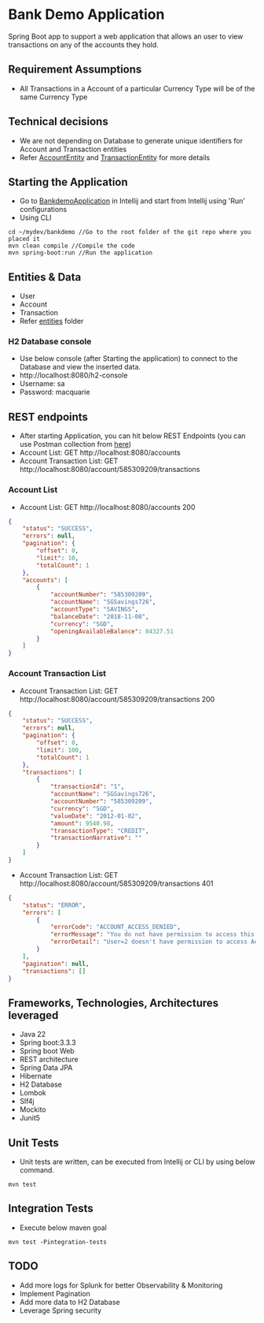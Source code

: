 # Bank Demo Application
Spring Boot app to support a web application that allows an user to view transactions on any of the accounts they hold.

## Requirement Assumptions
- All Transactions in a Account of a particular Currency Type will be of the same Currency Type


## Technical decisions
- We are not depending on Database to generate unique identifiers for Account and Transaction entities
- Refer [AccountEntity](src/main/java/com/vikram/macquarie/bankdemo/database/entity/AccountEntity.java) and [TransactionEntity](src/main/java/com/vikram/macquarie/bankdemo/database/entity/TransactionEntity.java) for more details

## Starting the Application
- Go to [BankdemoApplication](src/main/java/com/vikram/macquarie/bankdemo/BankdemoApplication.java) in Intellij and start from Intellij using 'Run' configurations
- Using CLI
```
cd ~/mydev/bankdemo //Go to the root folder of the git repo where you placed it
mvn clean compile //Compile the code
mvn spring-boot:run //Run the application
```

## Entities & Data
- User
- Account
- Transaction
- Refer [entities](src/main/java/com/vikram/macquarie/bankdemo/database/entity) folder

### H2 Database console
- Use below console (after Starting the application) to connect to the Database and view the inserted data.
- http://localhost:8080/h2-console
- Username: sa
- Password: macquarie

## REST endpoints
- After starting Application, you can hit below REST Endpoints (you can use Postman collection from [here](./API_Testing.postman_collection.json))
- Account List: GET http://localhost:8080/accounts
- Account Transaction List: GET http://localhost:8080/account/585309209/transactions

### Account List
- Account List: GET http://localhost:8080/accounts 200
```json
{
    "status": "SUCCESS",
    "errors": null,
    "pagination": {
        "offset": 0,
        "limit": 10,
        "totalCount": 1
    },
    "accounts": [
        {
            "accountNumber": "585309209",
            "accountName": "SGSavings726",
            "accountType": "SAVINGS",
            "balanceDate": "2018-11-08",
            "currency": "SGD",
            "openingAvailableBalance": 84327.51
        }
    ]
}
```
### Account Transaction List
- Account Transaction List: GET http://localhost:8080/account/585309209/transactions 200
```json
{
    "status": "SUCCESS",
    "errors": null,
    "pagination": {
        "offset": 0,
        "limit": 100,
        "totalCount": 1
    },
    "transactions": [
        {
            "transactionId": "1",
            "accountName": "SGSavings726",
            "accountNumber": "585309209",
            "currency": "SGD",
            "valueDate": "2012-01-02",
            "amount": 9540.98,
            "transactionType": "CREDIT",
            "transactionNarrative": ""
        }
    ]
}
```

- Account Transaction List: GET http://localhost:8080/account/585309209/transactions 401
```json
{
    "status": "ERROR",
    "errors": [
        {
            "errorCode": "ACCOUNT_ACCESS_DENIED",
            "errorMessage": "You do not have permission to access this account.",
            "errorDetail": "User=2 doesn't have permission to access Account=585309209"
        }
    ],
    "pagination": null,
    "transactions": []
}
```

## Frameworks, Technologies, Architectures leveraged
- Java 22
- Spring boot:3.3.3
- Spring boot Web
- REST architecture
- Spring Data JPA
- Hibernate
- H2 Database
- Lombok
- Slf4j
- Mockito
- Junit5

## Unit Tests
- Unit tests are written, can be executed from Intellij or CLI by using below command.
```
mvn test
```

## Integration Tests
- Execute below maven goal
````
mvn test -Pintegration-tests
````

## TODO
- Add more logs for Splunk for better Observability & Monitoring
- Implement Pagination
- Add more data to H2 Database
- Leverage Spring security
